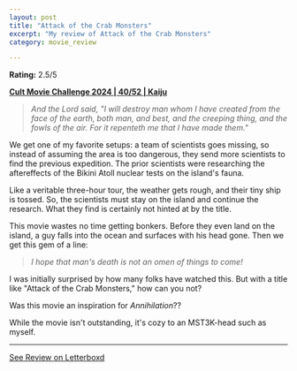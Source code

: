 ```yaml
---
layout: post
title: "Attack of the Crab Monsters"
excerpt: "My review of Attack of the Crab Monsters"
category: movie_review

---
```


**Rating:** 2.5/5

<b><a href="https://boxd.it/rIGbC/detail">Cult Movie Challenge 2024 | 40/52 | Kaiju</a></b>

<blockquote><i>And the Lord said, "I will destroy man whom I have created from the face of the earth, both man, and best, and the creeping thing, and the fowls of the air. For it repenteth me that I have made them."</i></blockquote>

We get one of my favorite setups: a team of scientists goes missing, so instead of assuming the area is too dangerous, they send more scientists to find the previous expedition. The prior scientists were researching the aftereffects of the Bikini Atoll nuclear tests on the island's fauna.

Like a veritable three-hour tour, the weather gets rough, and their tiny ship is tossed. So, the scientists must stay on the island and continue the research. What they find is certainly not hinted at by the title.

This movie wastes no time getting bonkers. Before they even land on the island, a guy falls into the ocean and surfaces with his head gone. Then we get this gem of a line:

<blockquote><i>I hope that man's death is not an omen of things to come!</i></blockquote>

I was initially surprised by how many folks have watched this. But with a title like "Attack of the Crab Monsters," how can you not?

Was this movie an inspiration for <i>Annihilation</i>??

While the movie isn't outstanding, it's cozy to an MST3K-head such as myself.

<hr>

[See Review on Letterboxd](https://boxd.it/8v80c1)
